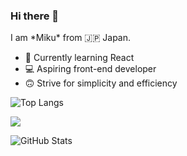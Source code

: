 ### Hi there 👋
<p>I am *Miku* from 🇯🇵 Japan. </br>

- 🌱 Currently learning React
- 💻 Aspiring front-end developer
- 🙃 Strive for simplicity and efficiency</p>

![Top Langs](https://github-readme-stats.vercel.app/api/top-langs/?username=mikufujiwara&layout=compact)
 
![](https://github-profile-summary-cards.vercel.app/api/cards/profile-details?username=mikufujiwara&theme=vue)
 
![GitHub Stats](https://github-readme-stats.vercel.app/api?username=mikufujiwara&show_icons=true)




<!--
**mikufujiwara/mikufujiwara** is a ✨ _special_ ✨ repository because its `README.md` (this file) appears on your GitHub profile.

Here are some ideas to get you started:

- 🔭 I’m currently working on ...
- 🌱 I’m currently learning ...
- 👯 I’m looking to collaborate on ...
- 🤔 I’m looking for help with ...
- 💬 Ask me about ...
- 📫 How to reach me: ...
- 😄 Pronouns: ...
- ⚡ Fun fact: ...
-->
